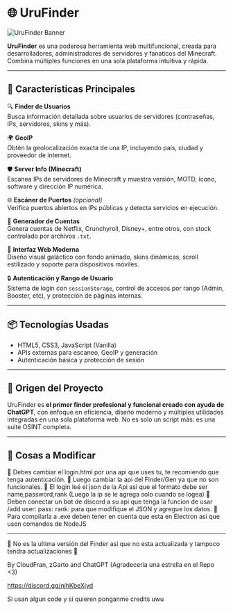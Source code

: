 # 🌐 UruFinder

![UruFinder Banner](https://cdn.discordapp.com/attachments/1369603633552822302/1369721346795241512/descarga_2.png?ex=681ce3e9&is=681b9269&hm=20fd8beeca3f767ea7d4a37dec83fc28cdebd7f44a174bbf7d77a180162e36da&) <!-- Puedes cambiar este link por el tuyo -->

**UruFinder** es una poderosa herramienta web multifuncional, creada para desarrolladores, administradores de servidores y fanaticos del Minecraft. Combina múltiples funciones en una sola plataforma intuitiva y rápida.

---

## 🚀 Características Principales

🔍 **Finder de Usuarios**  
Busca información detallada sobre usuarios de servidores (contraseñas, IPs, servidores, skins y más).

🌍 **GeoIP**  
Obtén la geolocalización exacta de una IP, incluyendo país, ciudad y proveedor de internet.

🛡️ **Server Info (Minecraft)**  
Escanea IPs de servidores de Minecraft y muestra versión, MOTD, ícono, software y dirección IP numérica.

🌐 **Escáner de Puertos** *(opcional)*  
Verifica puertos abiertos en IPs públicas y detecta servicios en ejecución.

🧪 **Generador de Cuentas**  
Genera cuentas de Netflix, Crunchyroll, Disney+, entre otros, con stock controlado por archivos `.txt`.

🧭 **Interfaz Web Moderna**  
Diseño visual galáctico con fondo animado, skins dinámicas, scroll estilizado y soporte para dispositivos móviles.

🔒 **Autenticación y Rango de Usuario**  
Sistema de login con `sessionStorage`, control de accesos por rango (Admin, Booster, etc), y protección de páginas internas.

---

## 📦 Tecnologías Usadas

- HTML5, CSS3, JavaScript (Vanilla)
- APIs externas para escaneo, GeoIP y generación
- Autenticación básica y protección de sesión

---

## 🧠 Origen del Proyecto

UruFinder es **el primer finder profesional y funcional creado con ayuda de ChatGPT**, con enfoque en eficiencia, diseño moderno y múltiples utilidades integradas en una sola plataforma web. No es solo un script más: es una suite OSINT completa.

---

## 🔧 Cosas a Modificar

🔗 Debes cambiar el login.html por una api que uses tu, te recomiendo que tenga autenticación.
🔗 Luego cambiar la api del Finder/Gen ya que no son funcionales.
🔗 El login leé el json de la Api asi que el formato debe ser name,password,rank  (Luego la ip se le agrega solo cuando se logea)
🔗 Deben conectar un bot de discord a su api que tenga la funcion de usar /add user: pass: rank:  para que modifique el JSON y agregue los datos.
🔗 Para compilarla a .exe deben tener en cuenta que esta en Electron asi que usen comandos de NodeJS

---

🔴 No es la ultima versión del Finder asi que no esta actualizada y tampoco tendra actualizaciones 🔴


By CloudFran, zGarto and ChatGPT
(Agradeceria una estrella en el Repo <3)

https://discord.gg/njhKbeXjyd

Si usan algun code y si quieren ponganme credits uwu

